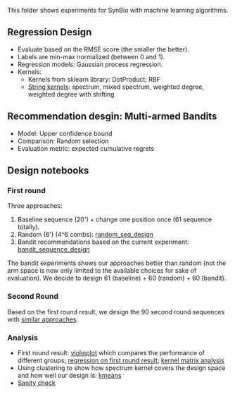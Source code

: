 This folder shows experiments for SynBio with machine learning algorithms.

## Regression Design

- Evaluate based on the RMSE score (the smaller the better). 
- Labels are min-max normalized (between 0 and 1).
- Regression models: Gaussian process regression.
- Kernels: 
  - Kernels from sklearn library: DotProduct; RBF
  - [String kernels](https://dx.plos.org/10.1371/journal.pcbi.1000173): spectrum, mixed spectrum, weighted degree, weighted degree with shifting

## Recommendation desgin: Multi-armed Bandits

- Model: Upper confidence bound
- Comparison: Random selection
- Evaluation metric: expected cumulative regrets

## Design notebooks

### First round

Three approaches:
1. Baseline sequence (20') + change one position once (61 sequence totally).
2. Random (6') (4^6 combs): [random_seq_design](https://github.com/mholowko/SynbioML/blob/master/notebooks/rec_design/First_round_random_seq_design.ipynb) 
3. Bandit recommendations based on the current experiment:  [bandit_sequence_design](https://github.com/mholowko/SynbioML/blob/master/notebooks/rec_design/First_round_bandit_design.ipynb) 

The bandit experiments shows our approaches better than random (not the arm space is now only limited to the available choices for sake of evaluation). 
We decide to design 61 (baseline) + 60 (random) + 60 (bandit). 

### Second Round

Based on the first round result, we design the 90 second round sequences with [similar approaches](https://github.com/mholowko/SynbioML/blob/master/notebooks/rec_design/Second_round_design.ipynb).

### Analysis

- First round result: [violinplot](https://github.com/mholowko/SynbioML/blob/master/notebooks/result_analysis/Label_violinplot.ipynb) which compares the performance of different groups; [regression on first round result](https://github.com/mholowko/SynbioML/blob/master/notebooks/result_analysis/first_round_result_regression-Eva_on_ave.ipynb); [kernel matrix analysis](https://github.com/mholowko/SynbioML/blob/master/notebooks/result_analysis/kernel_matrix_analysis.ipynb)
- Using clustering to show how spectrum kernel covers the design space and how well our design is: [kmeans](https://github.com/mholowko/SynbioML/tree/master/notebooks/rec_design/Clustering)
- [Sanity check](https://github.com/mholowko/SynbioML/tree/master/notebooks/rec_design/Sanity_check)
